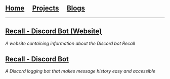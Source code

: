 ## [Home](/)&nbsp;&nbsp;&nbsp;&nbsp;&nbsp;[Projects](/projects.md)&nbsp;&nbsp;&nbsp;&nbsp;&nbsp;[Blogs](/blogs.md)

---
## [Recall - Discord Bot (Website)](https://kevink856.github.io/RecallWebsite/)
*A website containing information about the Discord bot Recall*

## [Recall - Discord Bot](https://github.com/kevink856/RecallBot)
*A Discord logging bot that makes message history easy and accessible*